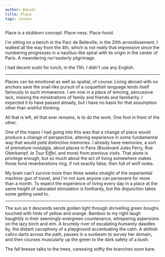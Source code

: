 ```yaml
---
author: Daniel
title: Place
tags: innano
---
```


Place is a stubborn concept. Place-ness. Place-hood.

I'm sitting on a bench in the Parc de Belleville, in the 20th arrondissement. I walked all the way from the 4th, which is not really that impressive since the numbering progresses in a nautilus-like spiral with its origin in the center of Paris. A meandering nor'easterly pilgrimage.

I had decent sushi for lunch, in the 11th. I didn't use any English.

----

Places can be emotional as well as spatial, of course. Living abroad with no anchors save the snail-like pursuit of a coquettish language lends itself famously to such immanence. I am now in a place of wincing, percussive lack, missing the ministrations of family and friends and familiarity. I expected it to have passed already, but I have no basis for that assumption other than wishful thinking.

All that is left, all that ever remains, is to do the work. One foot in front of the other.

One of the hopes I had going into this was that a change of place would produce a change of perspective, altering experience in some fundamental way that would yield distinctive memories. I already have memories, a sort of premature nostalgia, about places in Paris (Boulevard Jules Ferry, Rue Oberkampf, *la Tour Eiffel*, and more) from previous visits. That alone is privilege enough, but so much about the act of living somewhere makes those fond reverberations ring, if not exactly false, then full of wolf notes.

My brain can't survive more than three weeks straight of the experiential machine-gun of travel, and I'm not sure anyone can persevere for more than a month. To expect the experience of living every day in a place at the same height of saturated stimulation is foolhardy, but the disjunction takes some getting used to.

----

The sun as it descends sends golden light through shrivelling green boughs touched with hints of yellow and orange. Bamboo to my right laugh haughtily in their seemingly-evergreen countenance, whispering aspersions on the lazy birch and elm. A brumbly river of escalating humanity dawdles by, the distant cacophony of a playground accentuating the calm. A skittish calico darts across the path, pauses in a sunbeam to survey her domain, and then courses muscularly up the green to the dark safety of a bush.

The fall breeze talks to the trees, caressing softly the branches soon bare.
